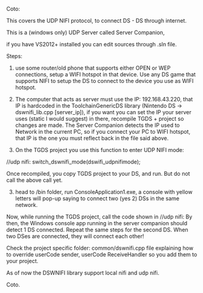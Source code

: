 Coto:

This covers the UDP NIFI protocol, to connect DS - DS through internet.

This is a (windows only) UDP Server called Server Companion, 

if you have VS2012+ installed you can edit sources through .sln file.



Steps:

1) use some router/old phone that supports either OPEN or WEP connections, setup a WIFI hotspot in that device. 
Use any DS game that supports NIFI to setup the DS to connect to the device you use as WIFI hotspot.

2) The computer that acts as server must use the IP: 192.168.43.220, that IP is hardcoded in the ToolchainGenericDS library (Nintendo DS -> dswnifi_lib.cpp [server_ip]), 
if you want you can set the IP your server uses (static I would suggest) in there, recompile TGDS + project so changes are made.
The Server Companion detects the IP used to Network in the current PC, so if you connect your PC to WIFI hotspot, that IP is the one you must reflect back in the file said above.

3) On the TGDS project you use this function to enter UDP NIFI mode:

//udp nifi:
switch_dswnifi_mode(dswifi_udpnifimode);

Once recompiled, you copy TGDS project to your DS, and run. But do not call the above call yet.

3) head to /bin folder, run ConsoleApplication1.exe, a console with yellow letters will pop-up saying to connect two (yes 2) DSs in the same network.

Now, while running the TGDS project, call the code shown in //udp nifi:
By then, the Windows console app running in the server companion should detect 1 DS connected. Repeat the same steps for the second DS. 
When two DSes are connected, they will connect each other!

Check the project specific folder: common/dswnifi.cpp file explaining how to override userCode sender, userCode ReceiveHandler so you add them to your project.

As of now the DSWNIFI library support local nifi and udp nifi.



Coto.